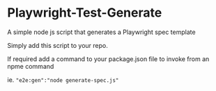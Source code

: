 # Playwright-Test-Generate
A simple node js script that generates a Playwright spec template

Simply add this script to your repo.

If required add a command to your package.json file to invoke from an npme command

ie. `"e2e:gen":"node generate-spec.js"`
